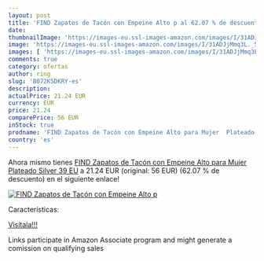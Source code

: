 ```yaml
---
layout: post
title: 'FIND Zapatos de Tacón con Empeine Alto p al 62.07 % de descuento'
date: 
thumbnailImage: 'https://images-eu.ssl-images-amazon.com/images/I/31ADJjMmq3L._SL200_.jpg'
image: 'https://images-eu.ssl-images-amazon.com/images/I/31ADJjMmq3L._SL200_.jpg'
images: [ 'https://images-eu.ssl-images-amazon.com/images/I/31ADJjMmq3L._SL200_.jpg' ]
comments: true
category: ofertas
author: ring
slug: 'B072K5DKRY-es'
description:
actualPrice: 21.24 EUR
currency: EUR
price: 21.24
comparePrice: 56 EUR
inStock: true
prodname: 'FIND Zapatos de Tacón con Empeine Alto para Mujer  Plateado  Silver   39 EU'
country: 'es'
---
```


Ahora mismo tienes [FIND Zapatos de Tacón con Empeine Alto para Mujer  Plateado  Silver   39 EU](https://www.amazon.es/dp/B072K5DKRY/?tag=tolees-21) a 21.24 EUR (original: 56 EUR) (62.07 %  de descuento) en el siguiente enlace!

[![FIND Zapatos de Tacón con Empeine Alto p](https://images-eu.ssl-images-amazon.com/images/I/31ADJjMmq3L._SL200_.jpg)](https://www.amazon.es/dp/B072K5DKRY/?tag=tolees-21)

Características:


[Visítala!!!](https://www.amazon.es/dp/B072K5DKRY/?tag=tolees-21)

Links participate in Amazon Associate program and might generate a comission on qualifying sales
